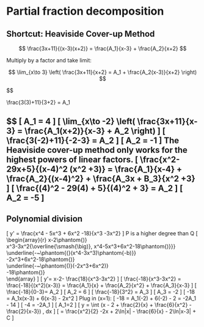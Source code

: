 # Partial fraction decomposition
## Shortcut: Heaviside Cover-up Method

$$ 
\frac{3x+11}{(x-3)(x+2)} = \frac{A_1}{x-3} + \frac{A_2}{x+2} 
$$

Multiply by a factor and take limit:

$$
\lim_{x\to 3} \left( \frac{3x+11}{x+2} = A_1 + \frac{A_2(x-3)}{x+2} \right) 
$$

$$

\frac{3(3)+11}{3+2} = A_1 

$$
\[
 A_1 = 4 
 \]
\[ 
\lim_{x\to -2} \left( \frac{3x+11}{x-3} = \frac{A_1(x+2)}{x-3} + A_2 \right) 
\]
\[ 
\frac{3(-2)+11}{-2-3} = A_2 
\]
\[ 
A_2 = -1 
\]
The Heaviside cover-up method only works for the highest powers of linear factors.
\[ 
\frac{x^2-29x+5}{(x-4)^2 (x^2 +3)} = \frac{A_1}{x-4} + \frac{A_2}{(x-4)^2} + \frac{A_3x + B_3}{x^2 +3} 
\]
\[ 
\frac{(4)^2 - 29(4) + 5}{(4)^2 + 3} = A_2 
\]
\[ 
A_2 = -5 
\]
---
## Polynomial division
\[ 
y' = \frac{x^4 - 5x^3 + 6x^2 -18}{x^3 -3x^2} 
\]
P is a higher degree than Q
\[ 
\begin{array}{r}
x-2\phantom{)} \
x^3-3x^2{\overline{\smash{\big)}\, x^4-5x^3+6x^2-18\phantom{)}}} \
\underline{-~\phantom{(}(x^4-3x^3)\phantom{-b)}} \
-2x^3+6x^2-18\phantom{)} \
\underline{-~\phantom{()}(-2x^3+6x^2)} \
-18\phantom{)} \
\end{array} 
\]
\[ 
y'= x-2- \frac{18}{x^3-3x^2} 
\]
\[ 
\frac{-18}{x^3-3x^2} = \frac{-18}{(x^2)(x-3)} = \frac{A_1}{x} + \frac{A_2}{x^2} + \frac{A_3}{x-3} 
\]
\[ 
\frac{-18}{0-3}= A_2 
\]
\[ 
A_2 = 6 
\]
\[ 
\frac{-18}{3^2} = A_3 
\]
\[ 
A_3 = -2 
\]
\[ 
-18 = A_1x(x-3) + 6(x-3) - 2x^2 
\]
Plug in \(x=1\):
\[ 
-18 = A_1(-2) + 6(-2) - 2 = -2A_1 - 14 
\]
\[ 
-4 = -2A_1 
\]
\[ 
A_1=2 
\]
\[ 
y = \int (x - 2 + \frac{2}{x} + \frac{6}{x^2} - \frac{2}{x-3}) \, dx 
\]
\[ 
= \frac{x^2}{2} -2x + 2\ln|x| - \frac{6}{x} - 2\ln|x-3| + C 
\]
